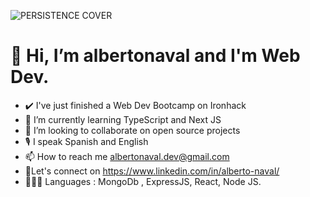 ![PERSISTENCE COVER](https://user-images.githubusercontent.com/98121715/208792584-fb0f9074-82cf-4c4b-a91f-fe226bebe6f6.jpg)


   # 👋 Hi, I’m albertonaval and I'm Web Dev.




- ✔️ I've just finished a Web Dev Bootcamp on Ironhack  
- 🌱 I’m currently learning TypeScript and Next JS
- 💞️ I’m looking to collaborate on open source projects
- 🎙️ I speak Spanish and English
- 📫 How to reach me albertonaval.dev@gmail.com
- 📍Let's connect on https://www.linkedin.com/in/alberto-naval/
- 👨🏻‍💻 Languages : MongoDb , ExpressJS, React, Node JS. 


